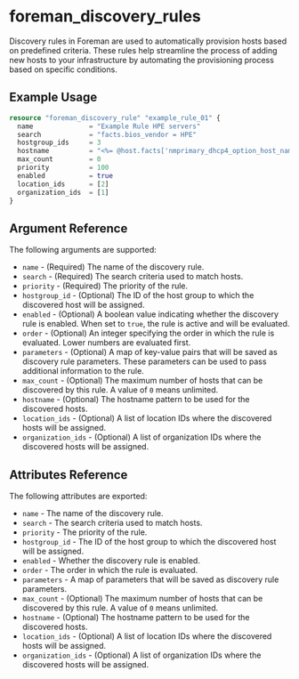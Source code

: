 
# foreman_discovery_rules

Discovery rules in Foreman are used to automatically provision hosts based on predefined criteria.
These rules help streamline the process of adding new hosts to your infrastructure by automating the provisioning process based on specific conditions.

## Example Usage

```terraform
resource "foreman_discovery_rule" "example_rule_01" {
  name              = "Example Rule HPE servers"
  search            = "facts.bios_vendor = HPE"
  hostgroup_ids     = 3
  hostname          = "<%= @host.facts['nmprimary_dhcp4_option_host_name'] %>"
  max_count         = 0
  priority          = 100
  enabled           = true
  location_ids      = [2]
  organization_ids  = [1]
}
```

## Argument Reference

The following arguments are supported:

- `name` - (Required) The name of the discovery rule.
- `search` - (Required) The search criteria used to match hosts.
- `priority` - (Required) The priority of the rule.
- `hostgroup_id` - (Optional) The ID of the host group to which the discovered host will be assigned.
- `enabled` - (Optional) A boolean value indicating whether the discovery rule is enabled. When set to `true`, the rule is active and will be evaluated.
- `order` - (Optional) An integer specifying the order in which the rule is evaluated. Lower numbers are evaluated first.
- `parameters` - (Optional) A map of key-value pairs that will be saved as discovery rule parameters. These parameters can be used to pass additional information to the rule.
- `max_count` - (Optional) The maximum number of hosts that can be discovered by this rule. A value of `0` means unlimited.
- `hostname` - (Optional) The hostname pattern to be used for the discovered hosts.
- `location_ids` - (Optional) A list of location IDs where the discovered hosts will be assigned.
- `organization_ids` - (Optional) A list of organization IDs where the discovered hosts will be assigned.

## Attributes Reference

The following attributes are exported:

- `name` - The name of the discovery rule.
- `search` - The search criteria used to match hosts.
- `priority` - The priority of the rule.
- `hostgroup_id` - The ID of the host group to which the discovered host will be assigned.
- `enabled` - Whether the discovery rule is enabled.
- `order` - The order in which the rule is evaluated.
- `parameters` - A map of parameters that will be saved as discovery rule parameters.
- `max_count` - (Optional) The maximum number of hosts that can be discovered by this rule. A value of `0` means unlimited.
- `hostname` - (Optional) The hostname pattern to be used for the discovered hosts.
- `location_ids` - (Optional) A list of location IDs where the discovered hosts will be assigned.
- `organization_ids` - (Optional) A list of organization IDs where the discovered hosts will be assigned.
